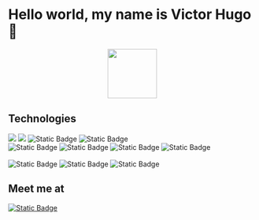 # Hello world, my name is Victor Hugo 👋


<div id="header" align="center">
  <img src="https://media.giphy.com/media/M9gbBd9nbDrOTu1Mqx/giphy.gif" width="100"/>
</div>
<h2>Technologies</h2>
<div class="container-fluid">
  <div class="row">
    <img src="https://img.shields.io/badge/JavaScript-F7DF1E?style=for-the-badge&logo=javascript&logoColor=F7DF1E&labelColor=101010"/>
    <img src="https://img.shields.io/badge/Node.JS-339933?style=for-the-badge&logo=nodedotjs&logoColor=339933&labelColor=101010">
    <img alt="Static Badge" src="https://img.shields.io/badge/Python-yellow?style=for-the-badge&logo=python&logoColor=white&labelColor=007396&color=yellow">
    <img alt="Static Badge" src="https://img.shields.io/badge/AWS-white?style=for-the-badge&logo=amazonaws&logoColor=white&labelColor=black&color=%23232f3e">
  </div>
  <div class="row">
    <img alt="Static Badge" src="https://img.shields.io/badge/Git-black?style=for-the-badge&logo=git&logoColor=white&labelColor=black&color=%23f54d27">
    <img alt="Static Badge" src="https://img.shields.io/badge/GitHub-black?style=for-the-badge&logo=github&logoColor=white&labelColor=black&color=white">
    <img alt="Static Badge" src="https://img.shields.io/badge/Docker-black?style=for-the-badge&logo=docker&logoColor=white&labelColor=%231c85ed&color=black">
    <img alt="Static Badge" src="https://img.shields.io/badge/Linux_Fedora-black?style=for-the-badge&logo=linux&logoColor=white&labelColor=black&color=%232b4578">
  </div>
  <div class="row">
    <br/>
    <img alt="Static Badge" src="https://img.shields.io/badge/Django-black?style=for-the-badge&logo=django&logoColor=white&labelColor=black&color=%230c4b33">
    <img alt="Static Badge" src="https://img.shields.io/badge/MySQL-white?style=for-the-badge&logo=mysql&logoColor=white&labelColor=black&color=%234479A1">
    <img alt="Static Badge" src="https://img.shields.io/badge/PostgreSQL-white?style=for-the-badge&logo=postgresql&logoColor=white&labelColor=black&color=%23336791">
  </div>
</div>
<h2>Meet me at</h2>
<div class="container-fluid">
  <div class="row">
    <a href="https://www.facebook.com/tu_nombre_de_usuario" target="_blank"><img alt="Static Badge" src="https://img.shields.io/badge/Facebook-black?style=for-the-badge&logo=facebook&logoColor=white&labelColor=black&color=%230866FF&link=https%3A%2F%2Fwww.facebook.com%2Fvictorhugo.bravogarcia%2F"></a>
  </div>
</div>

